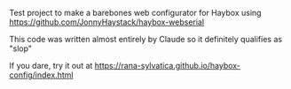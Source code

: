 Test project to make a barebones web configurator for Haybox using https://github.com/JonnyHaystack/haybox-webserial 

This code was written almost entirely by Claude so it definitely qualifies as "slop"

If you dare, try it out at https://rana-sylvatica.github.io/haybox-config/index.html
